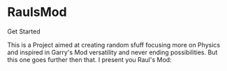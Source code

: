 # RaulsMod

Get Started

This is a Project aimed at creating random sfuff focusing more on Physics and inspired in Garry's Mod versatility and never ending possibilities. But this one goes further then that. I present you Raul's Mod:

